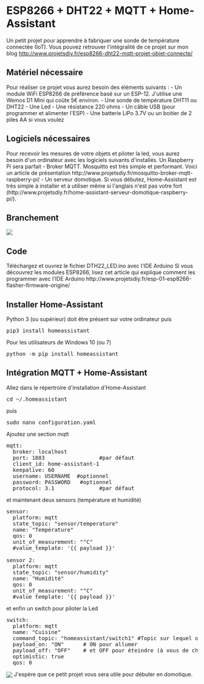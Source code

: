 # ESP8266 + DHT22 + MQTT + Home-Assistant 
Un petit projet pour apprendre à fabriquer une sonde de température connectée (IoT).
Vous pouvez retrouver l'intégralité de ce projet sur mon blog
http://www.projetsdiy.fr/esp8266-dht22-mqtt-projet-objet-connecte/


<h2>Matériel nécessaire</h2>
Pour réaliser ce projet vous aurez besoin des éléments suivants :
- Un module WiFi ESP8266 de préférence basé sur un ESP-12. J'utilise une Wemos D1 Mini qui coûte 5€ environ.
- Une sonde de température DHT11 ou DHT22
- Une Led
- Une résistance 220 ohms
- Un câble USB (pour programmer et alimenter l'ESP)
- Une batterie LiPo 3.7V ou un boitier de 2 piles AA si vous voulez 

<h2>Logiciels nécessaires</h2>
Pour recevoir les mesures de votre objets et piloter la led, vous aurez besoin d'un ordinateur avec les logiciels suivants d'installés. Un Raspberry Pi sera parfait
- Broker MQTT. Mosquitto est très simple et performant. Voici un article de présentation http://www.projetsdiy.fr/mosquitto-broker-mqtt-raspberry-pi/
- Un serveur domotique. Si vous débutez, Home-Assistant est très simple à installer et à utiliser même si l'anglais n'est pas votre fort (http://www.projetsdiy.fr/home-assistant-serveur-domotique-raspberry-pi/). 

<h2>Branchement</h2>
<img align="center" src="esp8266-dht22-mqtt-home-assistant/branchement esp8266+led+dht22.jpg" style="max-width:100%;">

<h2>Code</h2>
Téléchargez et ouvrez le fichier DTH22_LED.ino avec l'IDE Arduino
Si vous découvrez les modules ESP8266, lisez cet article qui explique comment les programmer avec l'IDE Arduino http://www.projetsdiy.fr/esp-01-esp8266-flasher-firmware-origine/

<h2>Installer Home-Assistant</h2>
Python 3 (ou supérieur) doit être présent sur votre ordinateur
puis 
<pre>pip3 install homeassistant</pre>

Pour les utilisateurs de Windows 10 (ou 7)
<pre>python -m pip install homeassistant</pre>

<h2>Intégration MQTT + Home-Assistant</h2>
Allez dans le répertroire d'installation d'Home-Assistant
<pre>cd ~/.homeassistant</pre>
puis 
<pre>sudo nano configuration.yaml </pre>
Ajoutez une section mqtt
<pre>
mqtt:
  broker: localhost          
  port: 1883                 #par défaut
  client_id: home-assistant-1
  keepalive: 60
  username: USERNAME  #optionnel
  password: PASSWORD   #optionnel
  protocol: 3.1              #par défaut
</pre>  

et maintenant deux sensors (température et humidité)
<pre>
sensor:
  platform: mqtt
  state_topic: "sensor/temperature"
  name: "Température"
  qos: 0
  unit_of_measurement: "°C"
  #value_template: '{{ payload }}'

sensor 2:
  platform: mqtt
  state_topic: "sensor/humidity"
  name: "Humidité"
  qos: 0
  unit_of_measurement: "°C"
  #value_template: '{{ payload }}'
</pre>  
et enfin un switch pour piloter la Led
<pre>
switch:
  platform: mqtt
  name: "Cuisine"
  command_topic: "homeassistant/switch1" #Topic sur lequel on publie l'état de l'interrupteur
  payload_on: "ON"      # ON pour allumer
  payload_off: "OFF"    # et OFF pour éteindre (à vous de choisir)
  optimistic: true      
  qos: 0
</pre>  
<img align="center" src="esp8266-dht22-mqtt-home-assistant/mqtt+home-assistant.png">
J'espère que ce petit projet vous sera utile pour débuter en domotique. 
